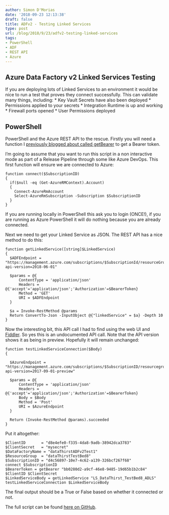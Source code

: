 ```yaml
---
author: Simon D'Morias
date: '2018-09-23 12:13:38'
draft: false
title: ADFv2 - Testing Linked Services
type: post
url: /blog/2018/9/23/adfv2-testing-linked-services
tags:
- PowerShell
- ADF
- REST API
- Azure
---
```


## Azure Data Factory v2 Linked Services Testing

If you are deploying lots of Linked Services to an environment it would be nice to run a test that proves they connect successfully. This can validate many things, including:  * Key Vault Secrets have also been deployed  * Permissions applied to your secrets  * Integration Runtime is up and working  * Firewall ports opened  * User Permissions deployed

## PowerShell

PowerShell and the Azure REST API to the rescue. Firstly you will need a function I [previously blogged about called getBearer](/blog/2018/9/23/powershell-and-azure-rest-api-authentication) to get a Bearer token.

I’m going to assume that you want to run this script in a non interactive mode as part of a Release Pipeline through some like Azure DevOps. This first function will ensure we are connected to Azure:
    
```
function connect($SubscriptionID)
{
  if($null -eq (Get-AzureRMContext).Account)
  {
    Connect-AzureRmAccount
    Select-AzureRmSubscription -Subscription $SubscriptionID
  }
}
```
    




If you are running locally in PowerShell this ask you to login (ONCE!), if you are running as Azure PowerShell it will do nothing because you are already connected.

Next we need to get your Linked Service as JSON. The REST API has a nice method to do this:

```
function getLinkedService([string]$LinkedService)
{
  $ADFEndpoint = "https://management.azure.com/subscriptions/$SubscriptionId/resourceGroups/$ResourceGroup/providers/Microsoft.DataFactory/factories/$DataFactoryName/linkedservices/$($LinkedService)?api-version=2018-06-01"

  $params = @{
      ContentType = 'application/json'
      Headers = @{'accept'='application/json';'Authorization'=$BearerToken}
      Method = 'GET'
      URI = $ADFEndpoint
  }

  $a = Invoke-RestMethod @params
  Return ConvertTo-Json -InputObject @{"linkedService" = $a} -Depth 10
}
```



Now the interesting bit, this API call I had to find using the web UI and [Fiddler](https://www.telerik.com/fiddler). So yes this is an undocumented API call. Note that the API version shows it as being in preview. Hopefully it will remain unchanged:
    
```
function testLinkedServiceConnection($Body)
{

  $AzureEndpoint = "https://management.azure.com/subscriptions/$SubscriptionID/resourcegroups/$ResourceGroup/providers/Microsoft.DataFactory/factories/$DataFactoryName/testConnectivity?api-version=2017-09-01-preview"

  $params = @{
      ContentType = 'application/json'
      Headers = @{'accept'='application/json';'Authorization'=$BearerToken}
      Body = $Body
      Method = 'Post'
      URI = $AzureEndpoint
  }

  Return (Invoke-RestMethod @params).succeeded
}
```



Put it altogether:
    
```
$ClientID       = "d8e4efe0-f335-4da8-9adb-38942dca3783" 
$ClientSecret   = "mysecret" 
$DataFactoryName = "dataThirstADFv2Test1"
$ResourceGroup  = "dataThirstTestBed8"
$SubscriptionID = "d4c56897-10e7-4c62-a139-326bcf267f68"
connect $SubscriptionID
$BearerToken = getBearer "bb0280d2-a9cf-46e8-9485-19d65b1b2c84" $ClientID $ClientSecret
$LinkedServiceBody = getLinkedService "LS_DataThirst_TestBed8_ADLS"
testLinkedServiceConnection $LinkedServiceBody
```

The final output should be a True or False based on whether it connected or not.

The full script can be found [here on GitHub](https://gist.github.com/simondmorias/e4d9e7265a20af8d7d17b92d483e3889).
